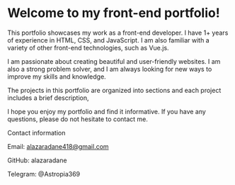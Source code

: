 # Welcome to my front-end portfolio!
This portfolio showcases my work as a front-end developer. I have 1+ years of experience in HTML, CSS, and JavaScript. I am also familiar with a variety of other front-end technologies, such as Vue.js.

I am passionate about creating beautiful and user-friendly websites. I am also a strong problem solver, and I am always looking for new ways to improve my skills and knowledge.

The projects in this portfolio are organized into sections and each project includes a brief description,

I hope you enjoy my portfolio and find it informative. If you have any questions, please do not hesitate to contact me.

Contact information

Email: alazaradane418@gmail.com

GitHub: alazaradane

Telegram: @Astropia369
